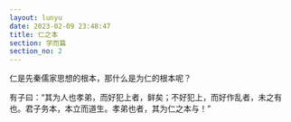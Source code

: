 ```yaml
---
layout: lunyu
date: 2023-02-09 23:48:47
title: 仁之本
section: 学而篇
section_no: 2
---
```


仁是先秦儒家思想的根本，那什么是为仁的根本呢？

有子曰：“其为人也孝弟，而好犯上者，鲜矣；不好犯上，而好作乱者，未之有也。君子务本，本立而道生。孝弟也者，其为仁之本与！”

